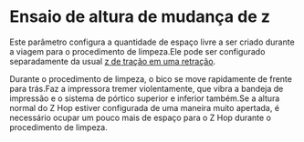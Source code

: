 Ensaio de altura de mudança de z
====
Este parâmetro configura a quantidade de espaço livre a ser criado durante a viagem para o procedimento de limpeza.Ele pode ser configurado separadamente da usual [z de tração em uma retração](../Travel/Retaction_hop.md).

Durante o procedimento de limpeza, o bico se move rapidamente de frente para trás.Faz a impressora tremer violentamente, que vibra a bandeja de impressão e o sistema de pórtico superior e inferior também.Se a altura normal do Z Hop estiver configurada de uma maneira muito apertada, é necessário ocupar um pouco mais de espaço para o Z Hop durante o procedimento de limpeza.